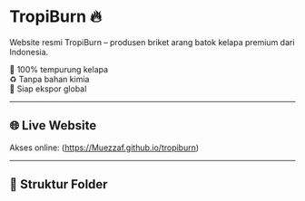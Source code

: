 # TropiBurn 🔥

Website resmi TropiBurn – produsen briket arang batok kelapa premium dari Indonesia.

🌴 100% tempurung kelapa  
♻️ Tanpa bahan kimia  
🚀 Siap ekspor global

---

## 🌐 Live Website

Akses online: (https://Muezzaf.github.io/tropiburn)  

---

## 📁 Struktur Folder
